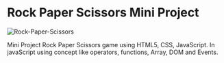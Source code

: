 # Rock Paper Scissors Mini Project
![Rock-Paper-Scissors](https://github.com/Ajit49/Rock-Paper-Scissors/assets/82594129/95fd0c27-8e95-4710-8453-153e590d0cc9)

Mini Project Rock Paper Scissors game using HTML5, CSS, JavaScript. 
In javaScript using concept like operators, functions, Array,  DOM and Events.
